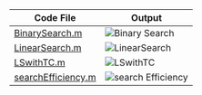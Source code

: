 | Code File | Output |
|-----------|--------|
|[BinarySearch.m](./Codes/BinarySearch.m)|![Binary Search](https://github.com/user-attachments/assets/1c816ff0-20a0-422e-916b-bf43ecdbce19)|
|[LinearSearch.m](./Codes/LinearSearch.m)|![LinearSearch](https://github.com/user-attachments/assets/7fa1d0c1-5ed8-48de-ba6d-9ffd75bfd085)|
|[LSwithTC.m](./Codes/LSwithTC.m)|![LSwithTC](https://github.com/user-attachments/assets/28a979ea-f500-4c76-ba32-952d0b892146)|
|[searchEfficiency.m](./Codes/searchEfficiency.m)|![search Efficiency](https://github.com/user-attachments/assets/3b9a82cf-ed95-4e1a-93d0-78638213d492)|
